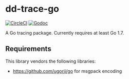 # dd-trace-go

[![CircleCI](https://circleci.com/gh/DataDog/dd-trace-go.svg?style=svg&circle-token=dafe5c53a48e2719deeaf28b61f8d46e740c9c25)](https://circleci.com/gh/DataDog/dd-trace-go)
 [![Godoc](http://img.shields.io/badge/godoc-reference-blue.svg?style=flat)](https://godoc.org/github.com/DataDog/dd-trace-go/tracer)

A Go tracing package. Currently requires at least Go 1.7.

## Requirements

This library vendors the following libraries:

* https://github.com/ugorji/go for msgpack encoding
